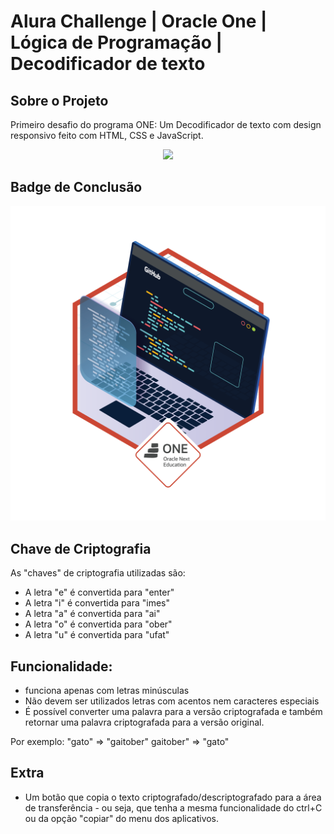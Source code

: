 # Alura Challenge | Oracle One | Lógica de Programação | Decodificador de texto
###

Sobre o Projeto
---
Primeiro desafio do programa ONE: Um Decodificador de texto com design responsivo feito com HTML, CSS e JavaScript.

<p align="center" >
     <img width="600" heigth="600" src="#">
</p>

Badge de Conclusão
---
<img width="600" heigth="600" src="https://github.com/Raypher/Decodificador-de-Texto/blob/main/assets/img/badge-challenge-1.png">

Chave de Criptografia
---

As "chaves" de criptografia utilizadas são:<br>
- A letra "e" é convertida para "enter"<br>
- A letra "i" é convertida para "imes"<br>
- A letra "a" é convertida para "ai"<br>
- A letra "o" é convertida para "ober"<br>
- A letra "u" é convertida para "ufat"<br>

Funcionalidade:
---
- funciona apenas com letras minúsculas
- Não devem ser utilizados letras com acentos nem caracteres especiais
- É possível converter uma palavra para a versão criptografada e também retornar uma palavra criptografada para a versão original.

Por exemplo:
"gato" => "gaitober"
gaitober" => "gato"

Extra
---
- Um botão que copia o texto criptografado/descriptografado para a área de transferência - ou seja, que tenha a mesma funcionalidade do ctrl+C ou da opção "copiar" do menu dos aplicativos. 
